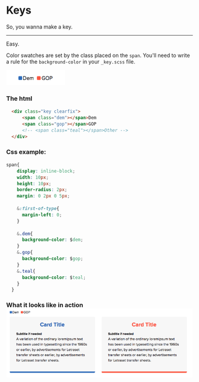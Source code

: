 # Keys

So, you wanna make a key.

---

Easy.

Color swatches are set by the class placed on the `span`. You'll need to write a rule for the `background-color` in your `_key.scss` file.

![](/assets/key-duo.png)

### **The html**

```html
  <div class="key clearfix">
      <span class="dem"></span>Dem
      <span class="gop"></span>GOP
      <!-- <span class="teal"></span>Other -->
  </div>
```

### **Css example:**

```css
span{
    display: inline-block;
    width: 10px;
    height: 10px;
    border-radius: 2px;
    margin: 0 2px 0 5px;

    &:first-of-type{
      margin-left: 0;
    }

    &.dem{
      background-color: $dem;
    }
    &.gop{
      background-color: $gop;
    }
    &.teal{
      background-color: $teal;
    }
  }
```



### **What it looks like in action** ![](/assets/key-left.png)



